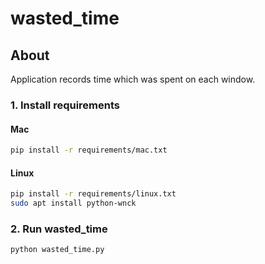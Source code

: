 # wasted_time
## About
Application records time which was spent on each window.


### 1. Install requirements
#### Mac
```bash
pip install -r requirements/mac.txt
```
#### Linux
```bash
pip install -r requirements/linux.txt
sudo apt install python-wnck
```
### 2. Run wasted_time
```bash
python wasted_time.py
```
